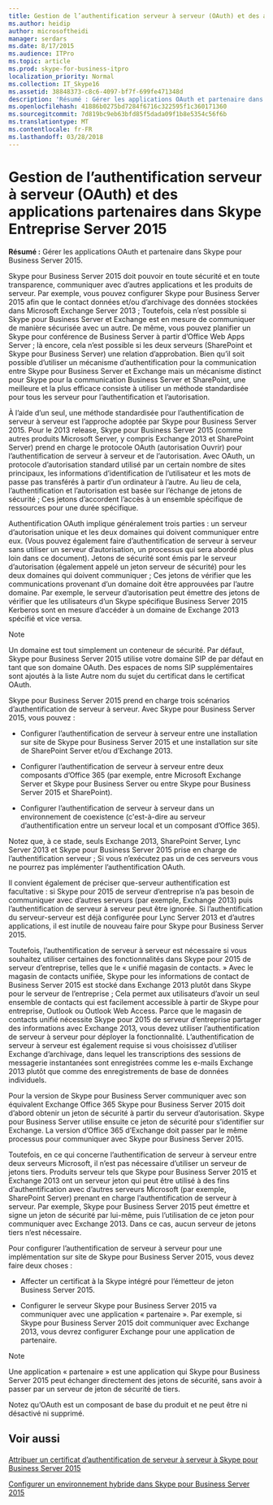 ```yaml
---
title: Gestion de l’authentification serveur à serveur (OAuth) et des applications partenaires dans Skype Entreprise Server 2015
ms.author: heidip
author: microsoftheidi
manager: serdars
ms.date: 8/17/2015
ms.audience: ITPro
ms.topic: article
ms.prod: skype-for-business-itpro
localization_priority: Normal
ms.collection: IT_Skype16
ms.assetid: 38848373-c8c6-4097-bf7f-699fe471348d
description: 'Résumé : Gérer les applications OAuth et partenaire dans Skype pour Business Server 2015.'
ms.openlocfilehash: 41886b0275bd7284f6716c322595f1c360171360
ms.sourcegitcommit: 7d819bc9eb63bfd85f5dada09f1b8e5354c56f6b
ms.translationtype: MT
ms.contentlocale: fr-FR
ms.lasthandoff: 03/28/2018
---
```

# <a name="manage-server-to-server-authentication-oauth-and-partner-applications-in-skype-for-business-server-2015"></a>Gestion de l’authentification serveur à serveur (OAuth) et des applications partenaires dans Skype Entreprise Server 2015
 
**Résumé :** Gérer les applications OAuth et partenaire dans Skype pour Business Server 2015.
  
Skype pour Business Server 2015 doit pouvoir en toute sécurité et en toute transparence, communiquer avec d’autres applications et les produits de serveur. Par exemple, vous pouvez configurer Skype pour Business Server 2015 afin que le contact données et/ou d’archivage des données stockées dans Microsoft Exchange Server 2013 ; Toutefois, cela n’est possible si Skype pour Business Server et Exchange est en mesure de communiquer de manière sécurisée avec un autre. De même, vous pouvez planifier un Skype pour conférence de Business Server à partir d’Office Web Apps Server ; là encore, cela n’est possible si les deux serveurs (SharePoint et Skype pour Business Server) une relation d’approbation. Bien qu’il soit possible d’utiliser un mécanisme d’authentification pour la communication entre Skype pour Business Server et Exchange mais un mécanisme distinct pour Skype pour la communication Business Server et SharePoint, une meilleure et la plus efficace consiste à utiliser un méthode standardisée pour tous les serveur pour l’authentification et l’autorisation.
  
À l’aide d’un seul, une méthode standardisée pour l’authentification de serveur à serveur est l’approche adoptée par Skype pour Business Server 2015. Pour le 2013 release, Skype pour Business Server 2015 (comme autres produits Microsoft Server, y compris Exchange 2013 et SharePoint Server) prend en charge le protocole OAuth (autorisation Ouvrir) pour l’authentification de serveur à serveur et de l’autorisation. Avec OAuth, un protocole d’autorisation standard utilisé par un certain nombre de sites principaux, les informations d’identification de l’utilisateur et les mots de passe pas transférés à partir d’un ordinateur à l’autre. Au lieu de cela, l’authentification et l’autorisation est basée sur l’échange de jetons de sécurité ; Ces jetons d’accordent l’accès à un ensemble spécifique de ressources pour une durée spécifique.
  
Authentification OAuth implique généralement trois parties : un serveur d’autorisation unique et les deux domaines qui doivent communiquer entre eux. (Vous pouvez également faire d’authentification de serveur à serveur sans utiliser un serveur d’autorisation, un processus qui sera abordé plus loin dans ce document). Jetons de sécurité sont émis par le serveur d’autorisation (également appelé un jeton serveur de sécurité) pour les deux domaines qui doivent communiquer ; Ces jetons de vérifier que les communications provenant d’un domaine doit être approuvées par l’autre domaine. Par exemple, le serveur d’autorisation peut émettre des jetons de vérifier que les utilisateurs d’un Skype spécifique Business Server 2015 Kerberos sont en mesure d’accéder à un domaine de Exchange 2013 spécifié et vice versa.
  
> [!NOTE]
> Un domaine est tout simplement un conteneur de sécurité. Par défaut, Skype pour Business Server 2015 utilise votre domaine SIP de par défaut en tant que son domaine OAuth. Des espaces de noms SIP supplémentaires sont ajoutés à la liste Autre nom du sujet du certificat dans le certificat OAuth. 
  
Skype pour Business Server 2015 prend en charge trois scénarios d’authentification de serveur à serveur. Avec Skype pour Business Server 2015, vous pouvez :
  
- Configurer l’authentification de serveur à serveur entre une installation sur site de Skype pour Business Server 2015 et une installation sur site de SharePoint Server et/ou d’Exchange 2013.
    
- Configurer l’authentification de serveur à serveur entre deux composants d’Office 365 (par exemple, entre Microsoft Exchange Server et Skype pour Business Server ou entre Skype pour Business Server 2015 et SharePoint).
    
- Configurer l’authentification de serveur à serveur dans un environnement de coexistence (c'est-à-dire au serveur d’authentification entre un serveur local et un composant d’Office 365).
    
Notez que, à ce stade, seuls Exchange 2013, SharePoint Server, Lync Server 2013 et Skype pour Business Server 2015 prise en charge de l’authentification serveur ; Si vous n’exécutez pas un de ces serveurs vous ne pourrez pas implémenter l’authentification OAuth.
  
Il convient également de préciser que-serveur authentification est facultative : si Skype pour 2015 de serveur d’entreprise n’a pas besoin de communiquer avec d’autres serveurs (par exemple, Exchange 2013) puis l’authentification de serveur à serveur peut être ignorée. Si l’authentification du serveur-serveur est déjà configurée pour Lync Server 2013 et d’autres applications, il est inutile de nouveau faire pour Skype pour Business Server 2015. 
  
Toutefois, l’authentification de serveur à serveur est nécessaire si vous souhaitez utiliser certaines des fonctionnalités dans Skype pour 2015 de serveur d’entreprise, telles que le « unifié magasin de contacts. » Avec le magasin de contacts unifiée, Skype pour les informations de contact de Business Server 2015 est stocké dans Exchange 2013 plutôt dans Skype pour le serveur de l’entreprise ; Cela permet aux utilisateurs d’avoir un seul ensemble de contacts qui est facilement accessible à partir de Skype pour entreprise, Outlook ou Outlook Web Access. Parce que le magasin de contacts unifié nécessite Skype pour 2015 de serveur d’entreprise partager des informations avec Exchange 2013, vous devez utiliser l’authentification de serveur à serveur pour déployer la fonctionnalité. L’authentification de serveur à serveur est également requise si vous choisissez d’utiliser Exchange d’archivage, dans lequel les transcriptions des sessions de messagerie instantanées sont enregistrées comme les e-mails Exchange 2013 plutôt que comme des enregistrements de base de données individuels.
  
Pour la version de Skype pour Business Server communiquer avec son équivalent Exchange Office 365 Skype pour Business Server 2015 doit d’abord obtenir un jeton de sécurité à partir du serveur d’autorisation. Skype pour Business Server utilise ensuite ce jeton de sécurité pour s’identifier sur Exchange. La version d’Office 365 d’Exchange doit passer par le même processus pour communiquer avec Skype pour Business Server 2015.
  
Toutefois, en ce qui concerne l’authentification de serveur à serveur entre deux serveurs Microsoft, il n’est pas nécessaire d’utiliser un serveur de jetons tiers. Produits serveur tels que Skype pour Business Server 2015 et Exchange 2013 ont un serveur jeton qui peut être utilisé à des fins d’authentification avec d’autres serveurs Microsoft (par exemple, SharePoint Server) prenant en charge l’authentification de serveur à serveur. Par exemple, Skype pour Business Server 2015 peut émettre et signe un jeton de sécurité par lui-même, puis l’utilisation de ce jeton pour communiquer avec Exchange 2013. Dans ce cas, aucun serveur de jetons tiers n’est nécessaire.
  
Pour configurer l’authentification de serveur à serveur pour une implémentation sur site de Skype pour Business Server 2015, vous devez faire deux choses :
  
- Affecter un certificat à la Skype intégré pour l’émetteur de jeton Business Server 2015.
    
- Configurer le serveur Skype pour Business Server 2015 va communiquer avec une application « partenaire ». Par exemple, si Skype pour Business Server 2015 doit communiquer avec Exchange 2013, vous devrez configurer Exchange pour une application de partenaire.
    
> [!NOTE]
> Une application « partenaire » est une application qui Skype pour Business Server 2015 peut échanger directement des jetons de sécurité, sans avoir à passer par un serveur de jeton de sécurité de tiers. 
  
Notez qu’OAuth est un composant de base du produit et ne peut être ni désactivé ni supprimé.
  
## <a name="see-also"></a>Voir aussi

#### 

[Attribuer un certificat d’authentification de serveur à serveur à Skype pour Business Server 2015](assign-a-server-to-server-certificate.md)
  
[Configurer un environnement hybride dans Skype pour Business Server 2015](configure-a-hybrid-environment.md)


